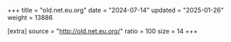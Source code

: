 +++
title = "old.net.eu.org"
date = "2024-07-14"
updated = "2025-01-26"
weight = 13886

[extra]
source = "http://old.net.eu.org/"
ratio = 100
size = 14
+++
